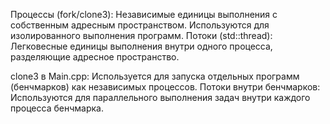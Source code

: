 Процессы (fork/clone3): Независимые единицы выполнения с собственным адресным пространством. Используются для изолированного выполнения программ.
Потоки (std::thread): Легковесные единицы выполнения внутри одного процесса, разделяющие адресное пространство.

clone3 в Main.cpp: Используется для запуска отдельных программ (бенчмарков) как независимых процессов.
Потоки внутри бенчмарков: Используются для параллельного выполнения задач внутри каждого процесса бенчмарка.

